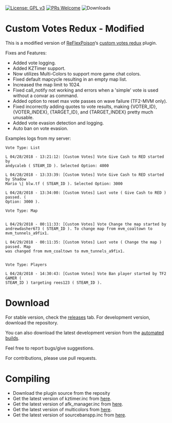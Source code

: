 [![License: GPL v3](https://img.shields.io/badge/License-GPL%20v3-blue.svg)](https://www.gnu.org/licenses/gpl-3.0)
[![PRs Welcome](https://img.shields.io/badge/PRs-welcome-brightgreen.svg?style=flat-square)](http://makeapullrequest.com)
![Downloads](https://img.shields.io/github/downloads/caxanga334/cvreduxmodified/latest/total.svg?style=flat-square)

**Custom Votes Redux - Modified**
=================================


This is a modified version of
[ReFlexPoison](https://forums.alliedmods.net/member.php?u=149090)‘s [custom
votes redux](https://forums.alliedmods.net/showthread.php?t=235115) plugin.

Fixes and Features:
* Added vote logging.
* Added KZTimer support.
* Now utilizes Multi-Colors to support more game chat colors.
* Fixed default mapcycle resulting in an empty map list.
* Increased the map limit to 1024.
* Fixed call_notify not working and errors when a 'simple' vote is used without a convar as command.
* Added option to reset max vote passes on wave failure (TF2-MVM only).
* Fixed incorrectly adding quotes to vote results, making {VOTER_ID}, {VOTER_INDEX}, {TARGET_ID}, and {TARGET_INDEX} pretty much unusable.
* Added vote evasion detection and logging.
* Auto ban on vote evasion.


Examples logs from my server:

~~~~~~~~~~~~~~~~~~~~~~~~~~~~~~~~~~~~~~~~~~~~~~~~~~~~~~~~~~~~~~~~~~~~~~~~~~~~~~~~
Vote Type: List

L 04/28/2018 - 13:21:12: [Custom Votes] Vote Give Cash to RED started by
andycaleb ( STEAM_ID ). Selected Option: 4000

L 04/28/2018 - 13:33:39: [Custom Votes] Vote Give Cash to RED started by Shadow
Mario \| blw.tf ( STEAM_ID ). Selected Option: 3000

L 04/28/2018 - 13:34:00: [Custom Votes] Last vote ( Give Cash to RED ) passed. (
Option: 3000 ).

Vote Type: Map  


L 04/29/2018 - 00:11:33: [Custom Votes] Vote Change the map started by
andrewdasher673 ( STEAM_ID ). To change map from mvm_coaltown to
mvm_tunnels_a9fix1.

L 04/29/2018 - 00:11:35: [Custom Votes] Last vote ( Change the map ) passed. Map
was changed from mvm_coaltown to mvm_tunnels_a9fix1.

  
Vote Type: Players

L 04/28/2018 - 14:30:43: [Custom Votes] Vote Ban player started by TF2 GAMER (
STEAM_ID ) targeting rees123 ( STEAM_ID ).
~~~~~~~~~~~~~~~~~~~~~~~~~~~~~~~~~~~~~~~~~~~~~~~~~~~~~~~~~~~~~~~~~~~~~~~~~~~~~~~~

**Download**
=================================
For stable version, check the [releases](https://github.com/caxanga334/cvreduxmodified/releases) tab.
For development version, download the repository.

You can also download the latest development version from the [automated builds](https://github.com/caxanga334/cvreduxmodified/actions).

Feel free to report bugs/give suggestions.

For contributions, please use pull requests.

**Compiling**
=================================
* Download the plugin source from the reposity
* Get the latest version of kztimer.inc from [here](https://bitbucket.org/kztimerglobalteam/kztimerglobal/src/master/scripting/include/kztimer.inc).
* Get the latest version of afk_manager.inc from [here](https://forums.alliedmods.net/showthread.php?p=708265).
* Get the latest version of multicolors from [here](https://github.com/Bara/Multi-Colors).
* Get the latest version of sourcebanspp.inc from [here](https://github.com/sbpp/sourcebans-pp/).
